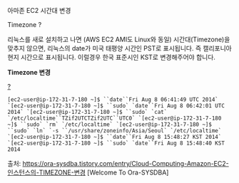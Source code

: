 아마존 EC2 시간대 변경



Timezone ?

리눅스를 새로 설치하고 나면 (AWS EC2 AMI도 Linux와 동일) 시간대(Timezone)을 맞추지 않으면, 리눅스의 date가 미국 태평양 시간인 PST로 표시됩니다. 즉 캘리포니아 현지 시간으로 표시됩니다. 이럴경우 한국 표준시인 KST로 변경해주어야 합니다.



**Timezone 변경**

[?](https://ora-sysdba.tistory.com/entry/Cloud-Computing-Amazon-EC2-인스턴스의-TIMEZONE-변경#)

```
[ec2-user@ip-172-31-7-180 ~]$ ``date``Fri Aug 8 06:41:49 UTC 2014` `[ec2-user@ip-172-31-7-180 ~]$ ``sudo` `date``Fri Aug 8 06:42:01 UTC 2014` `[ec2-user@ip-172-31-7-180 ~]$ ``sudo` `cat` `/etc/localtime``TZif2UTCTZif2UTC``UTC0` `[ec2-user@ip-172-31-7-180 ~]$ ``sudo` `rm` `/etc/localtime` `[ec2-user@ip-172-31-7-180 ~]$ ``sudo` `ln` `-s ``/usr/share/zoneinfo/Asia/Seoul` `/etc/localtime` `[ec2-user@ip-172-31-7-180 ~]$ ``date``Fri Aug 8 15:48:27 KST 2014` `[ec2-user@ip-172-31-7-180 ~]$ ``sudo` `date``Fri Aug 8 15:48:40 KST 2014
```



출처: https://ora-sysdba.tistory.com/entry/Cloud-Computing-Amazon-EC2-인스턴스의-TIMEZONE-변경 [Welcome To Ora-SYSDBA]